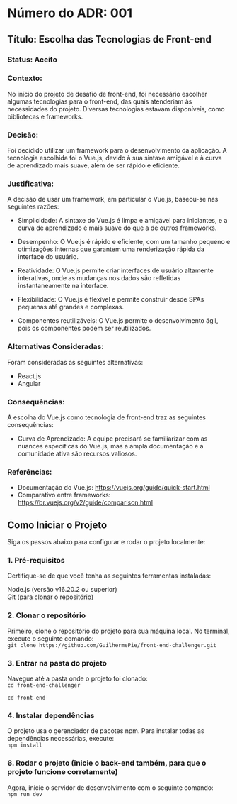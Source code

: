 # Número do ADR: 001
## Título: Escolha das Tecnologias de Front-end
### Status: Aceito

### Contexto:
No início do projeto de desafio de front-end, foi necessário escolher algumas tecnologias para o front-end, das quais atenderiam às necessidades do projeto. Diversas tecnologias estavam disponíveis, como bibliotecas e frameworks.

### Decisão:
Foi decidido utilizar um framework para o desenvolvimento da aplicação. A tecnologia escolhida foi o Vue.js, devido à sua sintaxe amigável e à curva de aprendizado mais suave, além de ser rápido e eficiente.

### Justificativa:
A decisão de usar um framework, em particular o Vue.js, baseou-se nas seguintes razões:

- Simplicidade: A sintaxe do Vue.js é limpa e amigável para iniciantes, e a curva de aprendizado é mais suave do que a de outros frameworks. 
 
- Desempenho: O Vue.js é rápido e eficiente, com um tamanho pequeno e otimizações internas que garantem uma renderização rápida da interface do usuário. 
 
- Reatividade: O Vue.js permite criar interfaces de usuário altamente interativas, onde as mudanças nos dados são refletidas instantaneamente na interface. 
 
- Flexibilidade: O Vue.js é flexível e permite construir desde SPAs pequenas até grandes e complexas. 
 
- Componentes reutilizáveis: O Vue.js permite o desenvolvimento ágil, pois os componentes podem ser reutilizados. 

### Alternativas Consideradas:
Foram consideradas as seguintes alternativas:

- React.js
- Angular

### Consequências:
A escolha do Vue.js como tecnologia de front-end traz as seguintes consequências:

- Curva de Aprendizado: A equipe precisará se familiarizar com as nuances específicas do Vue.js, mas a ampla documentação e a comunidade ativa são recursos valiosos.

### Referências:
- Documentação do Vue.js: https://vuejs.org/guide/quick-start.html
- Comparativo entre frameworks: https://br.vuejs.org/v2/guide/comparison.html

## Como Iniciar o Projeto
Siga os passos abaixo para configurar e rodar o projeto localmente:

### 1. Pré-requisitos
Certifique-se de que você tenha as seguintes ferramentas instaladas:

Node.js (versão v16.20.2 ou superior)  
Git (para clonar o repositório)

### 2. Clonar o repositório
Primeiro, clone o repositório do projeto para sua máquina local. No terminal, execute o seguinte comando:  
`git clone https://github.com/GuilhermePie/front-end-challenger.git`

### 3. Entrar na pasta do projeto
Navegue até a pasta onde o projeto foi clonado:  
`cd front-end-challenger`   

`cd front-end`

### 4. Instalar dependências
O projeto usa o gerenciador de pacotes npm. Para instalar todas as dependências necessárias, execute:  
`npm install`

### 6. Rodar o projeto (inicie o back-end também, para que o projeto funcione corretamente)
Agora, inicie o servidor de desenvolvimento com o seguinte comando:  
`npm run dev`


